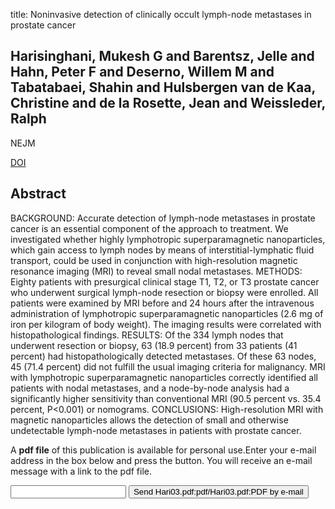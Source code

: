 title: Noninvasive detection of clinically occult lymph-node metastases in prostate cancer

## Harisinghani, Mukesh G and Barentsz, Jelle and Hahn, Peter F and Deserno, Willem M and Tabatabaei, Shahin and Hulsbergen van de Kaa, Christine and de la Rosette, Jean and Weissleder, Ralph
NEJM

<a href="https://doi.org/10.1056/NEJMoa022749">DOI</a>

## Abstract
BACKGROUND: Accurate detection of lymph-node metastases in prostate cancer is an essential component of the approach to treatment. We investigated whether highly lymphotropic superparamagnetic nanoparticles, which gain access to lymph nodes by means of interstitial-lymphatic fluid transport, could be used in conjunction with high-resolution magnetic resonance imaging (MRI) to reveal small nodal metastases. METHODS: Eighty patients with presurgical clinical stage T1, T2, or T3 prostate cancer who underwent surgical lymph-node resection or biopsy were enrolled. All patients were examined by MRI before and 24 hours after the intravenous administration of lymphotropic superparamagnetic nanoparticles (2.6 mg of iron per kilogram of body weight). The imaging results were correlated with histopathological findings. RESULTS: Of the 334 lymph nodes that underwent resection or biopsy, 63 (18.9 percent) from 33 patients (41 percent) had histopathologically detected metastases. Of these 63 nodes, 45 (71.4 percent) did not fulfill the usual imaging criteria for malignancy. MRI with lymphotropic superparamagnetic nanoparticles correctly identified all patients with nodal metastases, and a node-by-node analysis had a significantly higher sensitivity than conventional MRI (90.5 percent vs. 35.4 percent, P<0.001) or nomograms. CONCLUSIONS: High-resolution MRI with magnetic nanoparticles allows the detection of small and otherwise undetectable lymph-node metastases in patients with prostate cancer.

A <b>pdf file</b> of this publication is available for personal use.Enter your e-mail address in the box below and press the button. You will receive an e-mail message with a link to the pdf file.
<form action="sender.php">  <input type="text" name="email">  <input type="submit" value="Send Hari03.pdf:pdf/Hari03.pdf:PDF by e-mail"></form>